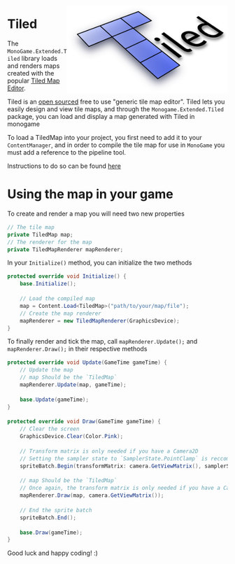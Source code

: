 <a alight="right" href="https://www.mapeditor.org/"><img align="right" src="https://raw.githubusercontent.com/bjorn/tiled/master/src/tiled/images/about-tiled-logo.png" height="200"></a>

# Tiled
The `MonoGame.Extended.Tiled` library loads and renders maps created with the popular [Tiled Map Editor](http://www.mapeditor.org/).

Tiled is an [open sourced](https://github.com/bjorn/tiled) free to use "generic tile map editor". Tiled lets you easily design and view tile maps, and through the `Monogame.Extended.Tiled` package, you can load and display a map generated with Tiled in monogame

To load a TiledMap into your project, you first need to add it to your `ContentManager`, and in order to compile the tile map for use in `MonoGame` you must add a reference to the pipeline tool.

Instructions to do so can be found [here](http://craftworkgames.github.io/MonoGame.Extended/installation)

# Using the map in your game

To create and render a map you will need two new properties
```c#
// The tile map
private TiledMap map;
// The renderer for the map
private TiledMapRenderer mapRenderer;
```

In your `Initialize()` method, you can initialize the two methods
```c#
protected override void Initialize() {
    base.Initialize();

    // Load the compiled map
    map = Content.Load<TiledMap>("path/to/your/map/file");
    // Create the map renderer
    mapRenderer = new TiledMapRenderer(GraphicsDevice);
}
```

To finally render and tick the map, call `mapRenderer.Update();` and `mapRenderer.Draw();` in their respective methods
```c#
protected override void Update(GameTime gameTime) {
    // Update the map
    // map Should be the `TiledMap`
    mapRenderer.Update(map, gameTime);

    base.Update(gameTime);
}

protected override void Draw(GameTime gameTime) {
    // Clear the screen
    GraphicsDevice.Clear(Color.Pink);
    
    // Transform matrix is only needed if you have a Camera2D
    // Setting the sampler state to `SamplerState.PointClamp` is reccomended to remove gaps between the tiles when rendering
    spriteBatch.Begin(transformMatrix: camera.GetViewMatrix(), samplerState: SamplerState.PointClamp);

    // map Should be the `TiledMap`
    // Once again, the transform matrix is only needed if you have a Camera2D
    mapRenderer.Draw(map, camera.GetViewMatrix());
    
    // End the sprite batch
    spriteBatch.End();

    base.Draw(gameTime);
}
```

Good luck and happy coding! :)
